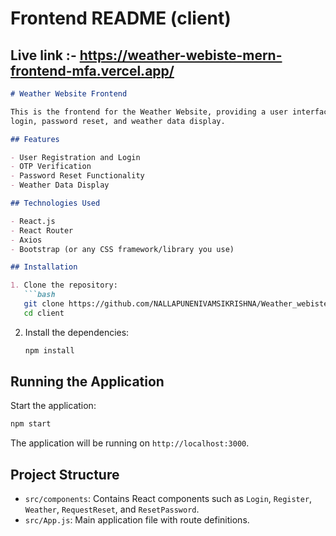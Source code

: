 # Frontend README (client)

## Live link :- https://weather-webiste-mern-frontend-mfa.vercel.app/

```markdown
# Weather Website Frontend

This is the frontend for the Weather Website, providing a user interface for registration, 
login, password reset, and weather data display.

## Features

- User Registration and Login
- OTP Verification
- Password Reset Functionality
- Weather Data Display

## Technologies Used

- React.js
- React Router
- Axios
- Bootstrap (or any CSS framework/library you use)

## Installation

1. Clone the repository:
   ```bash
   git clone https://github.com/NALLAPUNENIVAMSIKRISHNA/Weather_webiste_mern_frontend_mfa
   cd client
   ```

2. Install the dependencies:
   ```bash
   npm install
   ```

## Running the Application

Start the application:
```bash
npm start
```

The application will be running on `http://localhost:3000`.

## Project Structure

- `src/components`: Contains React components such as `Login`, `Register`, `Weather`, `RequestReset`, and `ResetPassword`.
- `src/App.js`: Main application file with route definitions.
